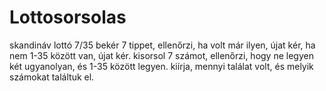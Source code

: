 # Lottosorsolas
skandináv lottó 7/35
bekér 7 tippet, ellenőrzi, ha volt már ilyen, újat kér, ha nem 1-35 között van, újat kér.
kisorsol 7 számot, ellenőrzi, hogy ne legyen két ugyanolyan, és 1-35 között legyen.
kiírja, mennyi találat volt, és melyik számokat találtuk el.
